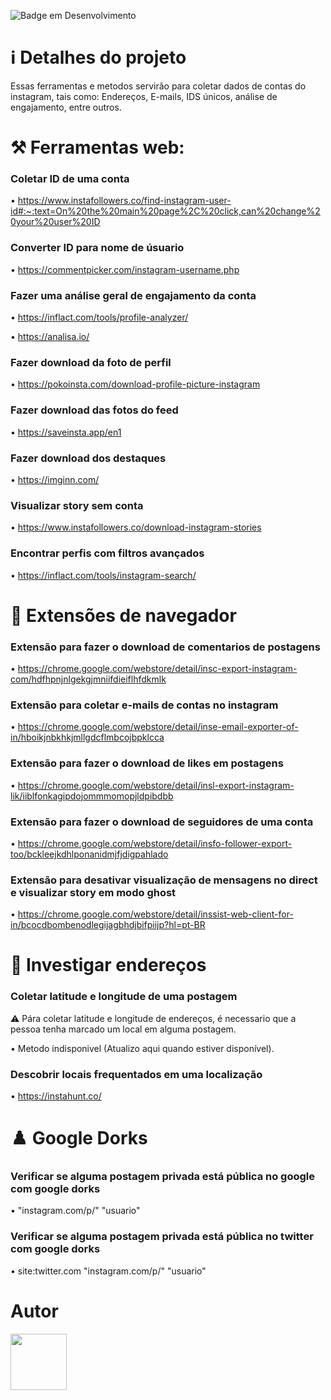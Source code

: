 ![Badge em Desenvolvimento](http://img.shields.io/static/v1?label=ESTADO&message=EM%20DESENVOLVIMENTO&color=GREEN&style=for-the-badge)

# ℹ️ Detalhes do projeto

Essas ferramentas e metodos servirão para coletar dados de contas do instagram, tais como: Endereços, E-mails, IDS únicos, análise de engajamento, entre outros.

# ⚒️ Ferramentas web:

### Coletar ID de uma conta 

• https://www.instafollowers.co/find-instagram-user-id#:~:text=On%20the%20main%20page%2C%20click,can%20change%20your%20user%20ID

### Converter ID para nome de úsuario

• https://commentpicker.com/instagram-username.php

### Fazer uma análise geral de engajamento da conta

• https://inflact.com/tools/profile-analyzer/

• https://analisa.io/

### Fazer download da foto de perfil

• https://pokoinsta.com/download-profile-picture-instagram

### Fazer download das fotos do feed

• https://saveinsta.app/en1

### Fazer download dos destaques

• https://imginn.com/

### Visualizar story sem conta

• https://www.instafollowers.co/download-instagram-stories

### Encontrar perfis com filtros avançados

• https://inflact.com/tools/instagram-search/

# 📂 Extensões de navegador

### Extensão para fazer o download de comentarios de postagens

• https://chrome.google.com/webstore/detail/insc-export-instagram-com/hdfhpnjnlgekgjmniifdieiflhfdkmlk

### Extensão para coletar e-mails de contas no instagram

• https://chrome.google.com/webstore/detail/inse-email-exporter-of-in/hboikjnbkhkjmllgdcflmbcojbpklcca

### Extensão para fazer o download de likes em postagens

• https://chrome.google.com/webstore/detail/insl-export-instagram-lik/iiblfonkagipdojommmomopjldpibdbb

### Extensão para fazer o download de seguidores de uma conta

• https://chrome.google.com/webstore/detail/insfo-follower-export-too/bckleejkdhlponanidmjfjdigpahlado

### Extensão para desativar visualização de mensagens no direct e visualizar story em modo ghost

• https://chrome.google.com/webstore/detail/inssist-web-client-for-in/bcocdbombenodlegijagbhdjbifpiijp?hl=pt-BR

# 📍 Investigar endereços

### Coletar latitude e longitude de uma postagem

⚠️ Pára coletar latitude e longitude de endereços, é necessario que a pessoa tenha marcado um local em alguma postagem.

• Metodo indisponivel (Atualizo aqui quando estiver disponível).

### Descobrir locais frequentados em uma localização

• https://instahunt.co/

# ♟️ Google Dorks

### Verificar se alguma postagem privada está pública no google com google dorks

• "instagram.com/p/" "usuario"

### Verificar se alguma postagem privada está pública no twitter com google dorks

• site:twitter.com "instagram.com/p/" "usuario"


# Autor

[<img src="https://avatars.githubusercontent.com/u/133701068?v=4" width=90><br><sub></sub>](https://github.com/DavizinBR)
